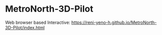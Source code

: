 # MetroNorth-3D-Pilot

Web browser based Interactive: https://reni-yeno-h.github.io/MetroNorth-3D-Pilot/index.html

